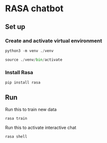 # RASA chatbot

## Set up

### Create and activate virtual environment

``` python
python3 -m venv ./venv

source ./venv/bin/activate
```
### Install Rasa

```
pip install rasa
```

## Run

Run this to train new data

```
rasa train
```

Run this to activate interactive chat

```
rasa shell 
```